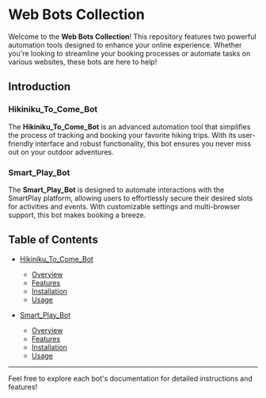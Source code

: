 # Web Bots Collection

Welcome to the **Web Bots Collection**! This repository features two powerful automation tools designed to enhance your online experience. Whether you're looking to streamline your booking processes or automate tasks on various websites, these bots are here to help!

## Introduction

### Hikiniku_To_Come_Bot
The **Hikiniku_To_Come_Bot** is an advanced automation tool that simplifies the process of tracking and booking your favorite hiking trips. With its user-friendly interface and robust functionality, this bot ensures you never miss out on your outdoor adventures. 

### Smart_Play_Bot
The **Smart_Play_Bot** is designed to automate interactions with the SmartPlay platform, allowing users to effortlessly secure their desired slots for activities and events. With customizable settings and multi-browser support, this bot makes booking a breeze.

## Table of Contents

- [Hikiniku_To_Come_Bot](#hikiniku_to_come_bot)
  - [Overview](#overview)
  - [Features](#features)
  - [Installation](#installation)
  - [Usage](#usage)
  
- [Smart_Play_Bot](\Smart_Play_Bot\README.md)
  - [Overview](\Smart_Play_Bot\README.md)
  - [Features](\Smart_Play_Bot\README.md)
  - [Installation](\Smart_Play_Bot\README.md)
  - [Usage](\Smart_Play_Bot\README.md)

---

Feel free to explore each bot's documentation for detailed instructions and features!